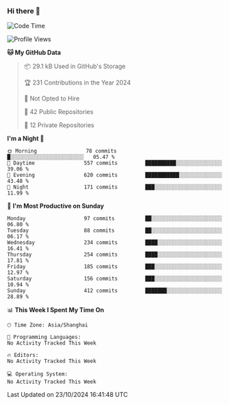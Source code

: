 ### Hi there 👋

<!--
**robinWongM/robinWongM** is a ✨ _special_ ✨ repository because its `README.md` (this file) appears on your GitHub profile.

Here are some ideas to get you started:

- 🔭 I’m currently working on ...
- 🌱 I’m currently learning ...
- 👯 I’m looking to collaborate on ...
- 🤔 I’m looking for help with ...
- 💬 Ask me about ...
- 📫 How to reach me: ...
- 😄 Pronouns: ...
- ⚡ Fun fact: ...
-->

<!--START_SECTION:waka-->
![Code Time](http://img.shields.io/badge/Code%20Time-263%20hrs%2050%20mins-blue)

![Profile Views](http://img.shields.io/badge/Profile%20Views-1-blue)

**🐱 My GitHub Data** 

> 📦 29.1 kB Used in GitHub's Storage 
 > 
> 🏆 231 Contributions in the Year 2024
 > 
> 🚫 Not Opted to Hire
 > 
> 📜 42 Public Repositories 
 > 
> 🔑 12 Private Repositories 
 > 
**I'm a Night 🦉** 

```text
🌞 Morning                78 commits          █░░░░░░░░░░░░░░░░░░░░░░░░   05.47 % 
🌆 Daytime                557 commits         ██████████░░░░░░░░░░░░░░░   39.06 % 
🌃 Evening                620 commits         ███████████░░░░░░░░░░░░░░   43.48 % 
🌙 Night                  171 commits         ███░░░░░░░░░░░░░░░░░░░░░░   11.99 % 
```
📅 **I'm Most Productive on Sunday** 

```text
Monday                   97 commits          ██░░░░░░░░░░░░░░░░░░░░░░░   06.80 % 
Tuesday                  88 commits          ██░░░░░░░░░░░░░░░░░░░░░░░   06.17 % 
Wednesday                234 commits         ████░░░░░░░░░░░░░░░░░░░░░   16.41 % 
Thursday                 254 commits         ████░░░░░░░░░░░░░░░░░░░░░   17.81 % 
Friday                   185 commits         ███░░░░░░░░░░░░░░░░░░░░░░   12.97 % 
Saturday                 156 commits         ███░░░░░░░░░░░░░░░░░░░░░░   10.94 % 
Sunday                   412 commits         ███████░░░░░░░░░░░░░░░░░░   28.89 % 
```


📊 **This Week I Spent My Time On** 

```text
🕑︎ Time Zone: Asia/Shanghai

💬 Programming Languages: 
No Activity Tracked This Week

🔥 Editors: 
No Activity Tracked This Week

💻 Operating System: 
No Activity Tracked This Week
```


 Last Updated on 23/10/2024 16:41:48 UTC
<!--END_SECTION:waka-->
